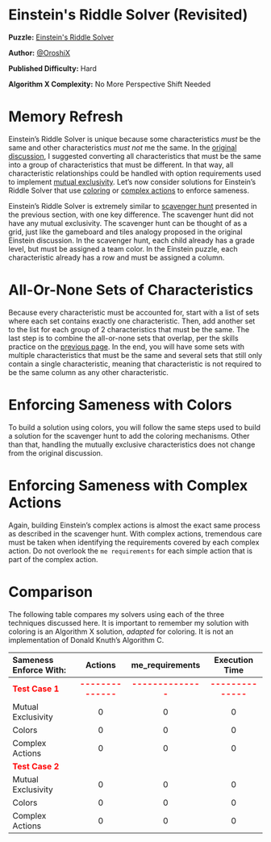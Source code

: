 # Einstein's Riddle Solver (Revisited)

__Puzzle:__ [Einstein's Riddle Solver](https://www.codingame.com/training/hard/einsteins-riddle-solver)

__Author:__ [@OroshiX](https://www.codingame.com/profile/045d3b89723c9acafb728c9fd1d8cb297970931)

__Published Difficulty:__ Hard

__Algorithm X Complexity:__ No More Perspective Shift Needed

# Memory Refresh

Einstein’s Riddle Solver is unique because some characteristics _must_ be the same and other characteristics _must not_ me the same. In the [original discussion](einsteins-riddle-solver), I suggested converting all characteristics that must be the same into a group of characteristics that must be different. In that way, all characteristic relationships could be handled with option requirements used to implement [mutual exclusivity]( mutual-exclusivity). Let’s now consider solutions for Einstein’s Riddle Solver that use [coloring]( all-or-none-with-colors) or [complex actions](complex-actions) to enforce sameness.

Einstein’s Riddle Solver is extremely similar to [scavenger hunt](all-or-none-sets-of-events) presented in the previous section, with one key difference. The scavenger hunt did not have any mutual exclusivity. The scavenger hunt can be thought of as a grid, just like the gameboard and tiles analogy proposed in the original Einstein discussion. In the scavenger hunt, each child already has a grade level, but must be assigned a team color. In the Einstein puzzle, each characteristic already has a row and must be assigned a column.

# All-Or-None Sets of Characteristics

Because every characteristic must be accounted for, start with a list of sets where each set contains exactly one characteristic. Then, add another set to the list for each group of 2 characteristics that must be the same. The last step is to combine the all-or-none sets that overlap, per the skills practice on the [previous page](test-your-skills). In the end, you will have some sets with multiple characteristics that must be the same and several sets that still only contain a single characteristic, meaning that characteristic is not required to be the same column as any other characteristic.

# Enforcing Sameness with Colors

To build a solution using colors, you will follow the same steps used to build a solution for the scavenger hunt to add the coloring mechanisms. Other than that, handling the mutually exclusive characteristics does not change from the original discussion.

# Enforcing Sameness with Complex Actions

Again, building Einstein’s complex actions is almost the exact same process as described in the scavenger hunt. With complex actions, tremendous care must be taken when identifying the requirements covered by each complex action. Do not overlook the `me requirements` for each simple action that is part of the complex action.

# Comparison

The following table compares my solvers using each of the three techniques discussed here. It is important to remember my solution with coloring is an Algorithm X solution, _adapted_ for coloring. It is not an implementation of Donald Knuth’s Algorithm C.

| Sameness Enforce With: | Actions | me_requirements | Execution Time |
|:------|:------:|:------:|:------:|
| __<span style="color:red">Test Case 1</span>__ | __<span style="color:red">--------------</span>__ | __<span style="color:red">--------------</span>__ | __<span style="color:red">--------------</span>__ |
|    Mutual Exclusivity | 0 | 0 | 0 |
|    Colors | 0 | 0 | 0 |
|    Complex Actions | 0 | 0 | 0 |
| __<span style="color:red">Test Case 2</span>__ |
|    Mutual Exclusivity | 0 | 0 | 0 |
|    Colors | 0 | 0 | 0 |
|    Complex Actions | 0 | 0 | 0 |
